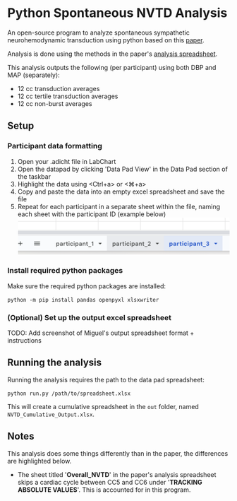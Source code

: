 # Python Spontaneous NVTD Analysis
An open-source program to analyze spontaneous sympathetic neurohemodynamic transduction using python based on this [paper](https://pubmed.ncbi.nlm.nih.gov/33596745/).

Analysis is done using the methods in the paper's [analysis spreadsheet](https://doi.org/10.6084/m9.figshare.13692139).

This analysis outputs the following (per participant) using both DBP and MAP (separately):
- 12 cc transduction averages 
- 12 cc tertile transduction averages
- 12 cc non-burst averages

## Setup
### Participant data formatting
1. Open your .adicht file in LabChart
2. Open the datapad by clicking 'Data Pad View' in the Data Pad section of the taskbar
3. Highlight the data using <Ctrl+a> or <⌘+a>
4. Copy and paste the data into an empty excel spreadsheet and save the file
5. Repeat for each participant in a separate sheet within the file, naming each sheet with the participant ID (example below)
![alt text](https://github.com/anseljohn/Python_MSNA_Analysis/blob/master/img/sheet_naming.png?raw=true)

### Install required python packages
 Make sure the required python packages are installed:

    python -m pip install pandas openpyxl xlsxwriter

### (Optional) Set up the output excel spreadsheet
TODO: Add screenshot of Miguel's output spreadsheet format + instructions

## Running the analysis
Running the analysis requires the path to the data pad spreadsheet:

    python run.py /path/to/spreadsheet.xlsx

This will create a cumulative spreadsheet in the ```out``` folder, named ```NVTD_Cumulative_Output.xlsx```.

## Notes
This analysis does some things differently than in the paper, the differences are highlighted below.

- The sheet titled '**Overall_NVTD**' in the paper's analysis spreadsheet skips a cardiac cycle between CC5 and CC6 under '**TRACKING ABSOLUTE VALUES**'. This is accounted for in this program.
